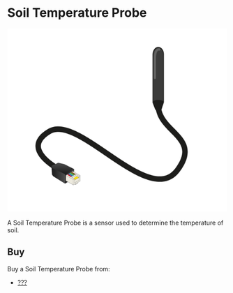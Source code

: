 # Soil Temperature Probe

![Soil Temperature Probe](soil-temperature-probe.png)

A Soil Temperature Probe is a sensor used to determine the temperature of soil.

## Buy

Buy a Soil Temperature Probe from:

- [???](#)
